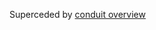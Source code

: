 Superceded by [conduit overview](https://www.fpcomplete.com/user/snoyberg/library-documentation/conduit-overview)
